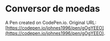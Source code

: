 # Conversor de moedas

A Pen created on CodePen.io. Original URL: [https://codepen.io/johnes1996/pen/gOgYEEO](https://codepen.io/johnes1996/pen/gOgYEEO).


